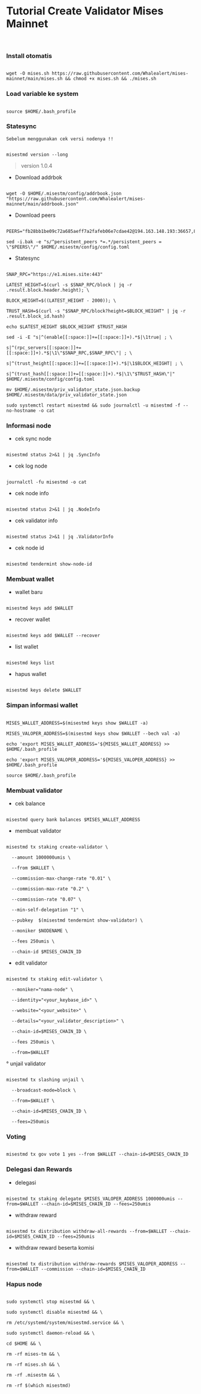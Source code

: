 # Tutorial Create Validator Mises Mainnet


</br>

### Install otomatis

```

wget -O mises.sh https://raw.githubusercontent.com/Whalealert/mises-mainnet/main/mises.sh && chmod +x mises.sh && ./mises.sh

```

### Load variable ke system

```

source $HOME/.bash_profile

```

### Statesync

`Sebelum menggunakan cek versi nodenya !!`

```

misestmd version --long

```

> version 1.0.4

* Download addrbok

```

wget -O $HOME/.misestm/config/addrbook.json "https://raw.githubusercontent.com/Whalealert/mises-mainnet/main/addrbook.json"

```

* Download peers

```

PEERS="fb28bb1be09c72a685aeff7a2fafeb06e7cdae42@194.163.148.193:36657,87a3096f64fc1ccca93a7c99face66abfe14af71@116.202.236.115:20856,f83f2ff1254822df5891ed8f3dc2dda869e3e6fd@65.108.101.50:56656,917ec8e4c8acbd9fc6bb7dee865cd758f566febb@176.9.34.169:20006"

sed -i.bak -e "s/^persistent_peers *=.*/persistent_peers = \"$PEERS\"/" $HOME/.misestm/config/config.toml

```

* Statesync

```

SNAP_RPC="https://e1.mises.site:443"

LATEST_HEIGHT=$(curl -s $SNAP_RPC/block | jq -r .result.block.header.height); \

BLOCK_HEIGHT=$((LATEST_HEIGHT - 2000)); \

TRUST_HASH=$(curl -s "$SNAP_RPC/block?height=$BLOCK_HEIGHT" | jq -r .result.block_id.hash)

echo $LATEST_HEIGHT $BLOCK_HEIGHT $TRUST_HASH

sed -i -E "s|^(enable[[:space:]]+=[[:space:]]+).*$|\1true| ; \

s|^(rpc_servers[[:space:]]+=[[:space:]]+).*$|\1\"$SNAP_RPC,$SNAP_RPC\"| ; \

s|^(trust_height[[:space:]]+=[[:space:]]+).*$|\1$BLOCK_HEIGHT| ; \

s|^(trust_hash[[:space:]]+=[[:space:]]+).*$|\1\"$TRUST_HASH\"|" $HOME/.misestm/config/config.toml

mv $HOME/.misestm/priv_validator_state.json.backup $HOME/.misestm/data/priv_validator_state.json

sudo systemctl restart misestmd && sudo journalctl -u misestmd -f --no-hostname -o cat

```

### Informasi node

   * cek sync node

```

misestmd status 2>&1 | jq .SyncInfo

```

   * cek log node

```

journalctl -fu misestmd -o cat

```

   * cek node info

```

misestmd status 2>&1 | jq .NodeInfo

```

   * cek validator info

```

misestmd status 2>&1 | jq .ValidatorInfo

```

  * cek node id

```

misestmd tendermint show-node-id

```

### Membuat wallet

   * wallet baru

```

misestmd keys add $WALLET

```

   * recover wallet

```

misestmd keys add $WALLET --recover

```

   * list wallet

```

misestmd keys list

```

   * hapus wallet

```

misestmd keys delete $WALLET

```

### Simpan informasi wallet

```

MISES_WALLET_ADDRESS=$(misestmd keys show $WALLET -a)

MISES_VALOPER_ADDRESS=$(misestmd keys show $WALLET --bech val -a)

echo 'export MISES_WALLET_ADDRESS='${MISES_WALLET_ADDRESS} >> $HOME/.bash_profile

echo 'export MISES_VALOPER_ADDRESS='${MISES_VALOPER_ADDRESS} >> $HOME/.bash_profile

source $HOME/.bash_profile

```

### Membuat validator

 * cek balance

```

misestmd query bank balances $MISES_WALLET_ADDRESS

```

 * membuat validator

```

misestmd tx staking create-validator \

  --amount 1000000umis \

  --from $WALLET \

  --commission-max-change-rate "0.01" \

  --commission-max-rate "0.2" \

  --commission-rate "0.07" \

  --min-self-delegation "1" \

  --pubkey  $(misestmd tendermint show-validator) \

  --moniker $NODENAME \

  --fees 250umis \

  --chain-id $MISES_CHAIN_ID

```

 * edit validator

```

misestmd tx staking edit-validator \

  --moniker="nama-node" \

  --identity="<your_keybase_id>" \

  --website="<your_website>" \

  --details="<your_validator_description>" \

  --chain-id=$MISES_CHAIN_ID \

  --fees 250umis \

  --from=$WALLET

```

 ° unjail validator

```

misestmd tx slashing unjail \

  --broadcast-mode=block \

  --from=$WALLET \

  --chain-id=$MISES_CHAIN_ID \

  --fees=250umis

```

### Voting

```

misestmd tx gov vote 1 yes --from $WALLET --chain-id=$MISES_CHAIN_ID

```

### Delegasi dan Rewards

  * delegasi

```

misestmd tx staking delegate $MISES_VALOPER_ADDRESS 1000000umis --from=$WALLET --chain-id=$MISES_CHAIN_ID --fees=250umis

```

  * withdraw reward

```

misestmd tx distribution withdraw-all-rewards --from=$WALLET --chain-id=$MISES_CHAIN_ID --fees=250umis

```

  * withdraw reward beserta komisi

```

misestmd tx distribution withdraw-rewards $MISES_VALOPER_ADDRESS --from=$WALLET --commission --chain-id=$MISES_CHAIN_ID

```

### Hapus node

```

sudo systemctl stop misestmd && \

sudo systemctl disable misestmd && \

rm /etc/systemd/system/misestmd.service && \

sudo systemctl daemon-reload && \

cd $HOME && \

rm -rf mises-tm && \

rm -rf mises.sh && \

rm -rf .misestm && \

rm -rf $(which misestmd)

```
